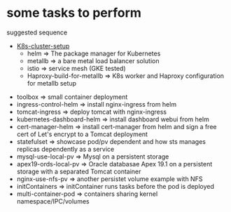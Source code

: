 # some tasks to perform

suggested sequence
* [K8s-cluster-setup](https://github.com/henryliu18/kubernetes-poc/tree/master/tasks/K8s-cluster-setup)
  - helm => The package manager for Kubernetes
  - metallb => a bare metal load balancer solution
  - istio => service mesh (GKE tested)
  - Haproxy-build-for-metallb => K8s worker and Haproxy configuration for metallb setup
- toolbox => small container deployment
- ingress-control-helm => install nginx-ingress from helm
- tomcat-ingress => deploy tomcat with nginx-ingress
- kubernetes-dashboard-helm => install dashboard webui from helm
- cert-manager-helm => install cert-manager from helm and sign a free cert of Let's encrypt to a Tomcat deployment
- statefulset => showcase pod/pv dependent and how sts manages replicas dependently as a service
- mysql-use-local-pv => Mysql on a persistent storage
- apex19-ords-local-pv => Oracle databasae Apex 19.1 on a persistent storage with a separated Tomcat container
- nginx-use-nfs-pv => another persistet volume example with NFS
- initContainers => initContainer runs tasks before the pod is deployed
- multi-container-pod => containers sharing kernel namespace/IPC/volumes
